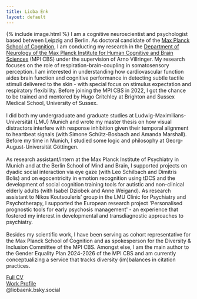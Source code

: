 ```yaml
---
title: Lioba Enk
layout: default
---
```


{% include image.html %} I am a cognitive neuroscientist and psychologist based between Leipzig and Berlin. As doctoral candidate of the [Max Planck School of Cognition](https://cognition.maxplanckschools.org/en/doctoral-candidates/lioba-enk), I am conducting my research in the [Department of Neurology of the Max Planck Institute for Human Cognitive and Brain Sciences](https://www.cbs.mpg.de/person/enk/1770355) (MPI CBS) under the supervision of Arno Villringer. My research focuses on the role of respiration-brain-coupling in somatosensory perception. I am interested in understanding how cardiovascular function aides brain function and cognitive performance in detecting subtle tactile stimuli delivered to the skin - with special focus on stimulus expectation and respiratory flexibility. Before joining the MPI CBS in 2022, I got the chance to be trained and mentored by Hugo Critchley at Brighton and Sussex Medical School, University of Sussex.<br><br>
I did both my undergraduate and graduate studies at Ludwig-Maximilians-Universität (LMU) Munich and wrote my master thesis on how visual distractors interfere with response inhibition given their temporal alignment to heartbeat signals (with Simone Schütz-Bosbach and Amanda Marshall). Before my time in Munich, I studied some logic and philosophy at Georg-August-Universität Göttingen.<br><br>
As research assistant/intern at the Max Planck Institute of Psychiatry in Munich and at the Berlin School of Mind and Brain, I supported projects on dyadic social interaction via eye gaze (with Leo Schilbach and Dimitris Bolis) and on egocentricity in emotion recognition using tDCS and the development of social cognition training tools for autistic and non-clinical elderly adults (with Isabel Dziobek and Anne Weigand). As research assistant to Nikos Koutsouleris’ group in the LMU Clinic for Psychiatry and Psychotherapy, I supported the European research project 'Personalised prognostic tools for early psychosis management' - an experience that fostered my interest in developmental and transdiagnostic approaches to psychiatry.<br><br>
Besides my scientific work, I have been serving as cohort representative for the Max Planck School of Cognition and as spokesperson for the Diversity & Inclusion Committee of the MPI CBS. Amongst else, I am the main author to the Gender Equality Plan 2024-2026 of the MPI CBS and am currently conceptualizing a service that tracks diversity (im)balances in citation practices.


<a href="/assets/pdfs/Enk_CV.pdf" target="_blank">Full CV</a><br>
<a href="https://www.cbs.mpg.de/person/enk/1770355" target="_blank">Work Profile</a><br>
@liobaenk.bsky.social



